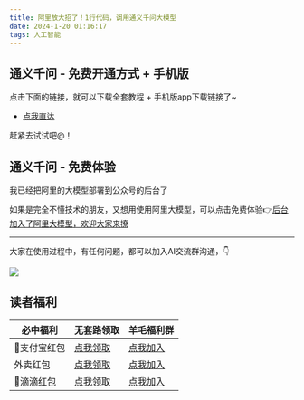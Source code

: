 ```yaml
---
title: 阿里放大招了！1行代码，调用通义千问大模型
date: 2024-1-20 01:16:17
tags: 人工智能
---
```



## 通义千问 - 免费开通方式 + 手机版

点击下面的链接，就可以下载全套教程 + 手机版app下载链接了~

- [点我直达](https://pan.quark.cn/s/447d29fa30ab)

赶紧去试试吧@！


## 通义千问 - 免费体验

我已经把阿里的大模型部署到公众号的后台了

如果是完全不懂技术的朋友，又想用使用阿里大模型，可以点击免费体验👉[后台加入了阿里大模型，欢迎大家来撩](https://mp.weixin.qq.com/s/dzzZ6iG0ooE2mQUC4YEj6w)


-----

大家在使用过程中，有任何问题，都可以加入AI交流群沟通，👇

![](https://python-office-1300615378.cos.ap-chongqing.myqcloud.com/group/ai-group.jpg)


## 读者福利


| 必中福利    | 无套路领取                                                    | 羊毛福利群                                                                                  |
| ----------- | ------------------------------------------------------------- | ------------------------------------------------------------------------------------------- |
| 🎁支付宝红包 | [点我领取](https://mp.weixin.qq.com/s/RsdnDYbT15rV6K396VNRdg) | [点我加入](https://python-office-1300615378.cos.ap-chongqing.myqcloud.com/4-didi-group.jpg) |
| 外卖红包    | [点我领取](https://mp.weixin.qq.com/s/-MxjOZdbaBxlQGqvYOTPig) | [点我加入](https://python-office-1300615378.cos.ap-chongqing.myqcloud.com/4-didi-group.jpg) |
| 🚗滴滴红包   | [点我领取](https://mp.weixin.qq.com/s/YvdPJB2fd0qPNP8VAMgG5g) | [点我加入](https://python-office-1300615378.cos.ap-chongqing.myqcloud.com/4-didi-group.jpg) |